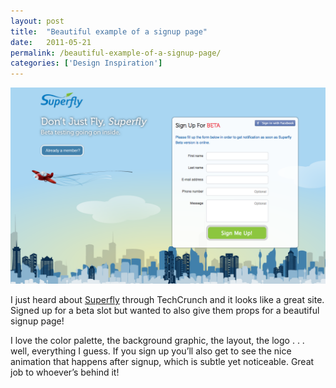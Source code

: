 ```yaml
---
layout: post
title:  "Beautiful example of a signup page"
date:   2011-05-21
permalink: /beautiful-example-of-a-signup-page/
categories: ['Design Inspiration']
---
```


![superfly](/images/superfly.png)

I just heard about [Superfly](https://www.superfly.com/) through TechCrunch and it looks like a great site. Signed up for a beta slot but wanted to also give them props for a beautiful signup page!

I love the color palette, the background graphic, the layout, the logo . . . well, everything I guess. If you sign up you’ll also get to see the nice animation that happens after signup, which is subtle yet noticeable. Great job to whoever’s behind it!